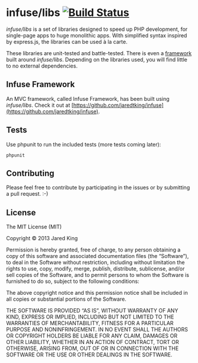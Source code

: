 infuse/libs [![Build Status](https://travis-ci.org/jaredtking/infuse-libs.png?branch=master)](https://travis-ci.org/jaredtking/infuse-libs)
===========

*infuse/libs* is a set of libraries designed to speed up PHP development, for single-page apps to huge monolithic apps. With simplified syntax inspired by express.js, the libraries can be used à la carte.

These libraries are unit-tested and battle-tested. There is even a [framework](https://github.com/jaredtking/infuse) built around *infuse/libs*. Depending on the libraries used, you will find little to no external dependencies. 

## Infuse Framework

An MVC framework, called Infuse Framework, has been built using *infuse/libs*. Check it out at [https://github.com/jaredtking/infuse](https://github.com/jaredtking/infuse).

## Tests

Use phpunit to run the included tests (more tests coming later):

```
phpunit
```

## Contributing

Please feel free to contribute by participating in the issues or by submitting a pull request. :-)

## License

The MIT License (MIT)

Copyright © 2013 Jared King

Permission is hereby granted, free of charge, to any person obtaining a copy of this software and associated documentation files (the “Software”), to deal in the Software without restriction, including without limitation the rights to use, copy, modify, merge, publish, distribute, sublicense, and/or sell copies of the Software, and to permit persons to whom the Software is furnished to do so, subject to the following conditions:

The above copyright notice and this permission notice shall be included in all copies or substantial portions of the Software.

THE SOFTWARE IS PROVIDED “AS IS”, WITHOUT WARRANTY OF ANY KIND, EXPRESS OR IMPLIED, INCLUDING BUT NOT LIMITED TO THE WARRANTIES OF MERCHANTABILITY, FITNESS FOR A PARTICULAR PURPOSE AND NONINFRINGEMENT. IN NO EVENT SHALL THE AUTHORS OR COPYRIGHT HOLDERS BE LIABLE FOR ANY CLAIM, DAMAGES OR OTHER LIABILITY, WHETHER IN AN ACTION OF CONTRACT, TORT OR OTHERWISE, ARISING FROM, OUT OF OR IN CONNECTION WITH THE SOFTWARE OR THE USE OR OTHER DEALINGS IN THE SOFTWARE.